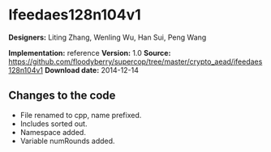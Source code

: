 # Ifeedaes128n104v1

**Designers:** Liting Zhang, Wenling Wu, Han Sui, Peng Wang

**Implementation:** reference
**Version:** 1.0
**Source:** https://github.com/floodyberry/supercop/tree/master/crypto_aead/ifeedaes128n104v1
**Download date:** 2014-12-14

## Changes to the code

* File renamed to cpp, name prefixed.
* Includes sorted out.
* Namespace added.
* Variable numRounds added.
